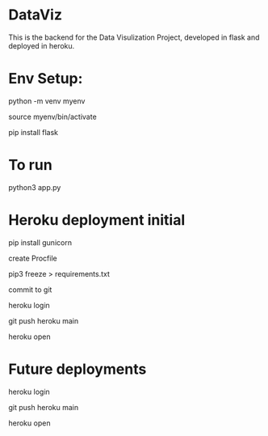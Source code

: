 # DataViz
This is the backend for the Data Visulization Project, developed in flask and deployed in heroku.


# Env Setup:
python -m venv myenv

source myenv/bin/activate

pip install flask

# To run
python3 app.py

# Heroku deployment initial
pip install gunicorn

create Procfile 

pip3 freeze > requirements.txt

commit to git

heroku login

git push heroku main

heroku open


# Future deployments

heroku login

git push heroku main

heroku open
